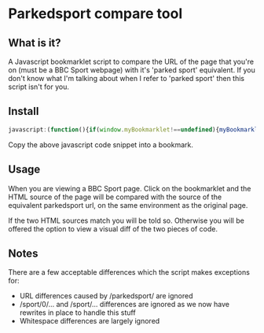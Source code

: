 Parkedsport compare tool
========================

What is it?
-----------
A Javascript bookmarklet script to compare the URL of the page that you're on (must be a BBC Sport webpage) with it's 'parked sport' equivalent. If you don't know what I'm talking about when I refer to 'parked sport' then this script isn't for you.

Install
------

```javascript
javascript:(function(){if(window.myBookmarklet!==undefined){myBookmarklet();}else{document.body.appendChild(document.createElement('script')).src='https://rawgithub.com/m0nkmaster/parkedsportcompare/master/bookmarklet.js?';}})();
```

Copy the above javascript code snippet into a bookmark.

Usage
-----

When you are viewing a BBC Sport page. Click on the bookmarklet and the HTML source of the page will be compared with the source of the equivalent parkedsport url, on the same environment as the original page.

If the two HTML sources match you will be told so. Otherwise you will be offered the option to view a visual diff of the two pieces of code.

Notes
-----

There are a few acceptable differences which the script makes exceptions for:

+ URL differences caused by /parkedsport/ are ignored
+ /sport/0/... and /sport/... differences are ignored as we now have rewrites in place to handle this stuff
+ Whitespace differences are largely ignored
